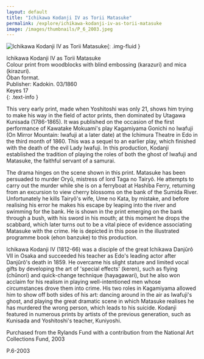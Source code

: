 ```yaml
---
layout: default
title: "Ichikawa Kodanji IV as Torii Matasuke"
permalink: /explore/ichikawa-kodanji-iv-as-torii-matasuke
image: /images/thumbnails/P_6_2003.jpeg
---
```


![Ichikawa Kodanji IV as Torii Matasuke]({{site.baseurl}}/images/P_6_2003.jpeg){: .img-fluid }

Ichikawa Kodanji IV as Torii Matasuke  
Colour print from woodblocks with blind embossing (karazuri) and mica (kirazuri).  
Ôban format.  
Publisher: Kadokin. 03/1860  
Keyes 17  
{: .text-info }

This very early print, made when Yoshitoshi  was only 21, shows him trying to make his way in the field of actor
prints, then dominated by Utagawa Kunisada (1786-1865). It was published
on the occasion of the first performance of Kawatake Mokuami's play
Kagamiyama Gonichi no Iwafuji (On Mirror Mountain: Iwafuji
at a later date) at the Ichimura Theatre in Edo in the third month
of 1860. This was a sequel to an earlier play, which finished with
the death of the evil Lady Iwafuji. In this production, Kodanji
established the tradition of playing the roles of both the ghost
of Iwafuji and Matasuke, the faithful servant of a samurai.

The drama hinges on the  scene shown in this print. Matasuke has been persuaded to murder
Oryû, mistress of lord Taga no Tairyô. He attempts to
carry out the murder while she is on a ferryboat at Hashiba Ferry,
returning from an excursion to view cherry blossoms on the bank
of the Sumida River. Unfortunately he kills Tairyô's wife,
Ume no Kata, by mistake, and before realising his error he makes
his escape by leaping into the river and swimming for the bank.
He is shown in the print emerging on the bank through a bush, with
his sword in his mouth; at this moment he drops the scabbard, which
later turns out to be a vital piece of evidence associating Matasuke
with the crime. He is depicted in this pose in the illustrated programme
book (ehon banzuke) to this production.

Ichikawa Kodanji IV (1812-66) was  a disciple of the great Ichikawa Danjûrô VII in Osaka
and succeeded his teacher as Edo's leading actor after Danjûrô's
death in 1859. He overcame his slight stature and limited vocal
gifts by developing the art of 'special effects' (keren),
such as flying (chûnori) and quick-change
technique (hayagawari), but he also won acclaim for his
realism in playing well-intentioned men whose circumstances drove
them into crime. His two roles in Kagamiyama allowed him
to show off both sides of his art: dancing around in the air as
Iwafuji's ghost, and playing the great dramatic scene in which Matasuke
realises he has murdered the wrong person, which leads to his suicide.
Kodanji featured in numerous prints by artists of the previous generation,
such as Kunisada and Yoshitoshi's teacher, Kuniyoshi.

Purchased  from the Rylands Fund with a contribution from the National Art
Collections Fund, 2003

P.6-2003
